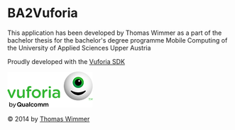 BA2Vuforia
==========

This application has been developed by Thomas Wimmer as a part of the bachelor thesis for the bachelor's degree programme Mobile Computing of the University of Applied Sciences Upper Austria

Proudly developed with the [Vuforia SDK](https://www.vuforia.com/ "Vuforia SDK")

![alt tag](https://github.com/ThoWim/BA2Vuforia/blob/master/BA2VuforiaProject/assets/vuforialogo.png)

© 2014 by [Thomas Wimmer](mailto://tom.wimmer@hotmail.com "Mail to Thomas Wimmer")
